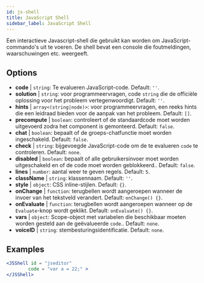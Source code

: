 ```yaml
---
id: js-shell
title: JavaScript Shell
sidebar_label: JavaScript Shell
---
```


Een interactieve Javascript-shell die gebruikt kan worden om JavaScript-commando's uit te voeren. De shell bevat een console die foutmeldingen, waarschuwingen etc. weergeeft.

## Options

* __code__ | `string`: Te evalueren JavaScript-code. Default: `''`.
* __solution__ | `string`: voor programmeervragen, code `string` die de officiële oplossing voor het probleem vertegenwoordigt. Default: `''`.
* __hints__ | `array<(string|node)>`: voor programmeervragen, een reeks hints die een leidraad bieden voor de aanpak van het probleem. Default: `[]`.
* __precompute__ | `boolean`: controleert of de standaardcode moet worden uitgevoerd zodra het component is gemonteerd. Default: `false`.
* __chat__ | `boolean`: bepaalt of de groeps-chatfunctie moet worden ingeschakeld. Default: `false`.
* __check__ | `string`: bijgevoegde JavaScript-code om de te evalueren `code` te controleren. Default: `none`.
* __disabled__ | `boolean`: bepaalt of alle gebruikersinvoer moet worden uitgeschakeld en of de code moet worden geblokkeerd.. Default: `false`.
* __lines__ | `number`: aantal weer te geven regels. Default: `5`.
* __className__ | `string`: klassennaam. Default: `''`.
* __style__ | `object`: CSS inline-stijlen. Default: `{}`.
* __onChange__ | `function`: terugbellen wordt aangeroepen wanneer de invoer van het tekstveld verandert. Default: `onChange() {}`.
* __onEvaluate__ | `function`: terugbellen wordt aangeroepen wanneer op de `Evaluate`-knop wordt geklikt. Default: `onEvaluate() {}`.
* __vars__ | `object`: Scope-object met variabelen die beschikbaar moeten worden gesteld aan de geëvalueerde `code`.. Default: `none`.
* __voiceID__ | `string`: stembesturingsidentificatie. Default: `none`.


## Examples

```jsx live
<JSShell id = "jseditor" 
        code = "var a = 22;" >
</JSShell>
```

